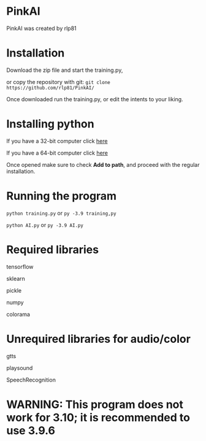 # PinkAI
PinkAI was created by rlp81
# Installation

Download the zip file and start the training.py,

or copy the repository with git: `git clone https://github.com/rlp81/PinkAI/`

Once downloaded run the training.py, or edit the intents to your liking.

# Installing python
If you have a 32-bit computer click [here](https://www.python.org/ftp/python/3.9.7/python-3.9.7.exe)

If you have a 64-bit computer click [here](https://www.python.org/ftp/python/3.9.7/python-3.9.7-amd64.exe)

Once opened make sure to check **Add to path**, and proceed with the regular installation.
# Running the program
`python training.py` or `py -3.9 training,py`

`python AI.py` or `py -3.9 AI.py`
# Required libraries
tensorflow

sklearn

pickle

numpy

colorama
# Unrequired libraries for audio/color
gtts

playsound

SpeechRecognition

# WARNING: This program does not work for 3.10; it is recommended to use 3.9.6
